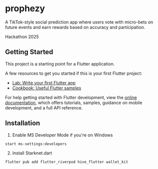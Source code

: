 # prophezy

A TikTok-style social prediction app where users vote with micro-bets on future events and earn rewards based on accuracy and participation.

Hackathon 2025

## Getting Started

This project is a starting point for a Flutter application.

A few resources to get you started if this is your first Flutter project:

- [Lab: Write your first Flutter app](https://docs.flutter.dev/get-started/codelab)
- [Cookbook: Useful Flutter samples](https://docs.flutter.dev/cookbook)

For help getting started with Flutter development, view the
[online documentation](https://docs.flutter.dev/), which offers tutorials,
samples, guidance on mobile development, and a full API reference.

## Installation

1. Enable MS Developer Mode if you're on Windows

```sh
start ms-settings:developers
```

2. Install Starknet.dart

```sh
flutter pub add flutter_riverpod hive_flutter wallet_kit
```
